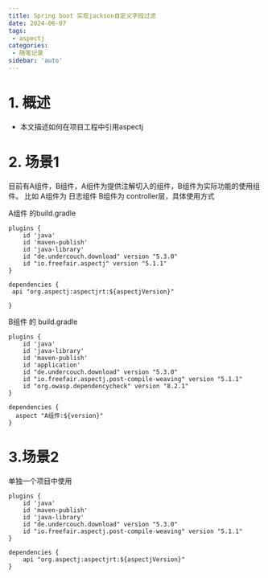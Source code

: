 ```yaml
---
title: Spring boot 实现jackson自定义字段过滤
date: 2024-06-07
tags:
 - aspectj
categories:
 - 随笔记录
sidebar: 'auto'
---
```



# 1. 概述

- 本文描述如何在项目工程中引用aspectj

# 2. 场景1

目前有A组件，B组件，A组件为提供注解切入的组件，B组件为实际功能的使用组件。
比如 A组件为 日志组件  B组件为 controller层，具体使用方式

A组件 的build.gradle
```
plugins {
    id 'java'
    id 'maven-publish'
    id 'java-library'
    id "de.undercouch.download" version "5.3.0"
    id "io.freefair.aspectj" version "5.1.1"
}

dependencies {
 api "org.aspectj:aspectjrt:${aspectjVersion}"
 
}
```


B组件 的 build.gradle

```
plugins {
    id 'java'
    id 'java-library'
    id 'maven-publish'
    id 'application'
    id "de.undercouch.download" version "5.3.0"
    id "io.freefair.aspectj.post-compile-weaving" version "5.1.1"
    id "org.owasp.dependencycheck" version "8.2.1"
}

dependencies {
  aspect "A组件:${version}"
}

```



# 3.场景2

单独一个项目中使用
```
plugins {
    id 'java'
    id 'maven-publish'
    id 'java-library'
    id "de.undercouch.download" version "5.3.0"
    id "io.freefair.aspectj.post-compile-weaving" version "5.1.1"
}

dependencies {
    api "org.aspectj:aspectjrt:${aspectjVersion}"
}
```

